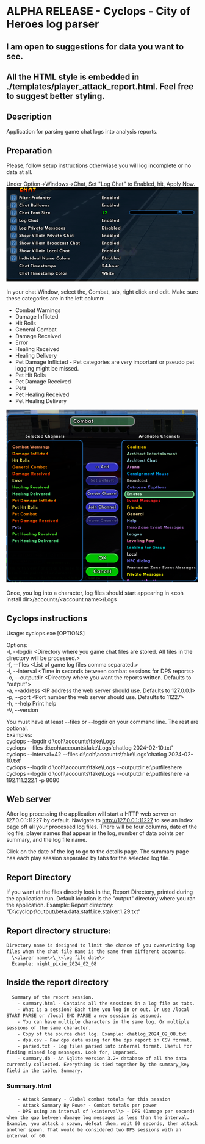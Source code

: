 # ALPHA RELEASE - Cyclops - City of Heroes log parser
## I am open to suggestions for data you want to see. 
## All the HTML style is embedded in ./templates/player_attack_report.html. Feel free to suggest better styling.


## Description
Application for parsing game chat logs into analysis reports.

## Preparation
Please, follow setup instructions otherwiase you will log incomplete or no data at all.

Under Option->Windows->Chat, Set "Log Chat" to Enabled, hit, Apply Now.
![window chat log settings](chat_log_settings.png)

In your chat Window, select the, Combat, tab, right click and edit.
Make sure these categories are in the left column:
- Combat Warnings
- Damage Inflicted
- Hit Rolls
- General Combat
- Damage Received
- Error
- Healing Received
- Healing Delivery
- Pet Damage Inflicted - Pet categories are very important or pseudo pet logging might be missed.
- Pet Hit Rolls
- Pet Damage Received
- Pets
- Pet Healing Received
- Pet Healing Delivery

![combat tab settings](combat_chat_settings.png)

Once, you log into a character, log files should start appearing in \<coh install dir\>/accounts/\<account name\>/Logs

## Cyclops instructions

Usage: cyclops.exe [OPTIONS]

  Options:  
  -l, --logdir \<Directory where you game chat files are stored. All files in the directory will be processed.\>  
  -f, --files \<List of game log files comma separated.\>  
  -i, --interval \<Time in seconds between combat sessions for DPS reports\>  
  -o, --outputdir \<Directory where you want the reports written. Defaults to "output"\>  
  -a, --address \<IP address the web server should use. Defaults to 127.0.0.1\>  
  -p, --port \<Port number the web server should use. Defaults to 11227\>  
  -h, --help Print help  
  -V, --version   

  You must have at least --files or --logdir on your command line. The rest are optional.  
    Examples:  
      cyclops --logdir d:\coh\accounts\fake\Logs  
      cyclops --files d:\coh\accounts\fake\Logs\'chatlog 2024-02-10.txt'  
      cyclops --interval=42 --files d:\coh\accounts\fake\Logs\'chatlog 2024-02-10.txt'  
      cyclops --logdir d:\coh\accounts\fake\Logs --outputdir e:\putfileshere  
      cyclops --logdir d:\coh\accounts\fake\Logs --outputdir e:\putfileshere -a 192.111.222.1 -p 8080


## Web server

  After log processing the application will start a HTTP web server on 127.0.0.1:11227 by default. Navigate to http://127.0.0.1:11227 to see an index page off all your processed log files. There will be four columns, date of the log file, player names that appear in the log, number of data points per summary, and the log file name.

  Click on the date of the log to go to the details page. The summary page has each play session separated by tabs for the selected log file.

## Report Directory

  If you want at the files directly look in the, Report Directory, printed during the application run. Default location is the "output" directory where you ran the application. Example: Report directory: "D:\\cyclops\\output\\beta.data.staff.ice.stalker.1.29.txt"  

## Report directory structure:  
    Directory name is designed to limit the chance of you overwriting log files when the chat file name is the same from different accounts.  
      \<player name\>\_\<log file date\>
      Example: night_pixie_2024_02_08

## Inside the report directory  
      Summary of the report session.   
        - summary.html - Contains all the sessions in a log file as tabs.
        - What is a session? Each time you log in or out. Or use /local START PARSE or /local END PARSE a new session is assumed.  
        - You can have multiple characters in the same log. Or multiple sessions of the same character.  
        - Copy of the source chat log. Example: chatlog_2024_02_08.txt  
        - dps.csv - Raw dps data using for the dps report in CSV format.  
        - parsed.txt - Log files parsed into internal format. Useful for finding missed log messages. Look for, Unparsed.
        - summary.db - An Sqlite version 3.2+ database of all the data currently collected. Everything is tied together by the summary_key field in the table, Summary.

### Summary.html  
        - Attack Summary - Global combat totals for this session  
        - Attack Summary By Power - Combat totals per power  
        - DPS using an interval of \<interval\> - DPS (Damage per second) when the gap between damage log messages is less than the interval. Example, you attack a spawn, defeat them, wait 60 seconds, then attack another spawn. That would be considered two DPS sessions with an interval of 60.  







